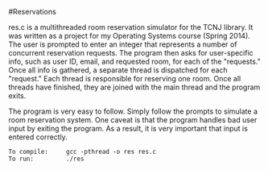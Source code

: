 #Reservations

res.c is a multithreaded room reservation simulator
for the TCNJ library. It was written as a project for my
Operating Systems course (Spring 2014). The user is prompted
to enter an integer that represents a number of concurrent
reservation requests. The program then asks for user-specific
info, such as user ID, email, and requested room, for each of
the "requests." Once all info is gathered, a separate thread
is dispatched for each "request." Each thread is responsible
for reserving one room. Once all threads have finished, they
are joined with the main thread and the program exits.

The program is very easy to follow. Simply follow the prompts
to simulate a room reservation system. One caveat is that the
program handles bad user input by exiting the program. As a
result, it is very important that input is entered correctly.

```
To compile:     gcc -pthread -o res res.c
To run:         ./res
```
